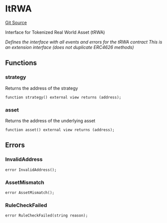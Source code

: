 # ItRWA
[Git Source](https://github.com/SovaNetwork/fountfi/blob/58164582109e1a7de75ddd7e30bfe628ac79d7fd/src/token/ItRWA.sol)

Interface for Tokenized Real World Asset (tRWA)

*Defines the interface with all events and errors for the tRWA contract
This is an extension interface (does not duplicate ERC4626 methods)*


## Functions
### strategy

Returns the address of the strategy


```solidity
function strategy() external view returns (address);
```

### asset

Returns the address of the underlying asset


```solidity
function asset() external view returns (address);
```

## Errors
### InvalidAddress

```solidity
error InvalidAddress();
```

### AssetMismatch

```solidity
error AssetMismatch();
```

### RuleCheckFailed

```solidity
error RuleCheckFailed(string reason);
```

